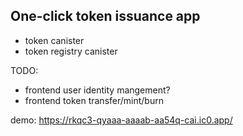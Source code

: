 ## One-click token issuance app

* token canister
* token registry canister



TODO:

* frontend user identity mangement?
* frontend token transfer/mint/burn

demo: https://rkqc3-qyaaa-aaaab-aa54q-cai.ic0.app/
